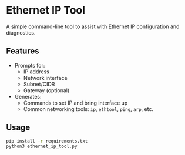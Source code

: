 # Ethernet IP Tool

A simple command-line tool to assist with Ethernet IP configuration and diagnostics.

## Features

- Prompts for:
  - IP address
  - Network interface
  - Subnet/CIDR
  - Gateway (optional)
- Generates:
  - Commands to set IP and bring interface up
  - Common networking tools: `ip`, `ethtool`, `ping`, `arp`, etc.

## Usage

```bash
pip install -r requirements.txt
python3 ethernet_ip_tool.py
